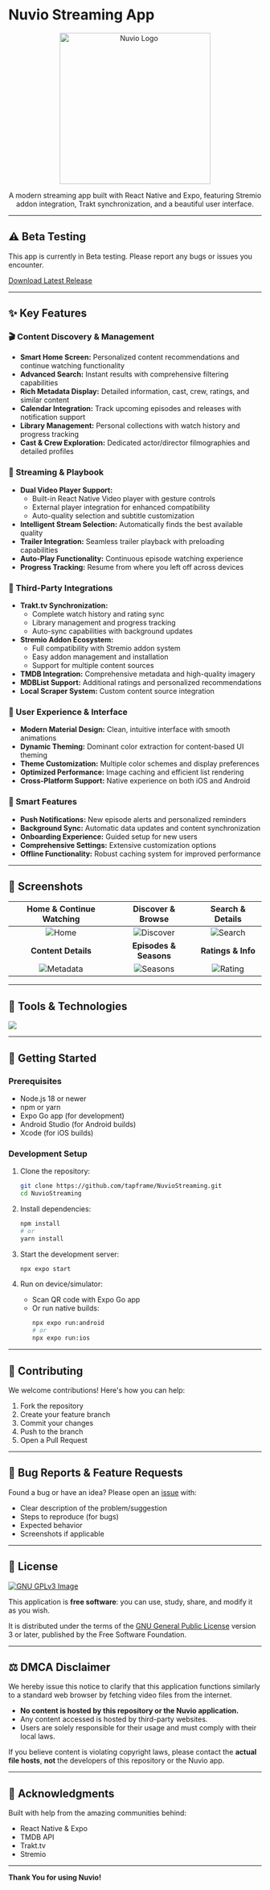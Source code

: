 #  Nuvio Streaming App

<p align="center">
  <img src="assets/titlelogo.png" alt="Nuvio Logo" width="300"/>
</p>

<p align="center">
  A modern streaming app built with React Native and Expo, featuring Stremio addon integration, Trakt synchronization, and a beautiful user interface.
</p>

---

## ⚠️ Beta Testing
This app is currently in Beta testing. Please report any bugs or issues you encounter.

[Download Latest Release](https://github.com/tapframe/NuvioStreaming/tags)

---

## ✨ Key Features 

### 🎬 Content Discovery & Management
- **Smart Home Screen:** Personalized content recommendations and continue watching functionality
- **Advanced Search:** Instant results with comprehensive filtering capabilities
- **Rich Metadata Display:** Detailed information, cast, crew, ratings, and similar content
- **Calendar Integration:** Track upcoming episodes and releases with notification support
- **Library Management:** Personal collections with watch history and progress tracking
- **Cast & Crew Exploration:** Dedicated actor/director filmographies and detailed profiles

### 🎥 Streaming & Playbook
- **Dual Video Player Support:** 
  - Built-in React Native Video player with gesture controls
  - External player integration for enhanced compatibility
  - Auto-quality selection and subtitle customization
- **Intelligent Stream Selection:** Automatically finds the best available quality
- **Trailer Integration:** Seamless trailer playback with preloading capabilities
- **Auto-Play Functionality:** Continuous episode watching experience
- **Progress Tracking:** Resume from where you left off across devices

### 🔗 Third-Party Integrations
- **Trakt.tv Synchronization:**
  - Complete watch history and rating sync
  - Library management and progress tracking
  - Auto-sync capabilities with background updates
- **Stremio Addon Ecosystem:**
  - Full compatibility with Stremio addon system
  - Easy addon management and installation
  - Support for multiple content sources
- **TMDB Integration:** Comprehensive metadata and high-quality imagery
- **MDBList Support:** Additional ratings and personalized recommendations
- **Local Scraper System:** Custom content source integration

### 🎨 User Experience & Interface
- **Modern Material Design:** Clean, intuitive interface with smooth animations
- **Dynamic Theming:** Dominant color extraction for content-based UI theming
- **Theme Customization:** Multiple color schemes and display preferences
- **Optimized Performance:** Image caching and efficient list rendering
- **Cross-Platform Support:** Native experience on both iOS and Android

### 🔔 Smart Features
- **Push Notifications:** New episode alerts and personalized reminders
- **Background Sync:** Automatic data updates and content synchronization
- **Onboarding Experience:** Guided setup for new users
- **Comprehensive Settings:** Extensive customization options
- **Offline Functionality:** Robust caching system for improved performance

---

## 📸 Screenshots

| Home & Continue Watching | Discover & Browse | Search & Details |
|:-----------------------:|:-----------------:|:----------------:|
| ![Home](src/assets/home.jpg) | ![Discover](src/assets/discover.jpg) | ![Search](src/assets/search.jpg) |
| **Content Details** | **Episodes & Seasons** | **Ratings & Info** |
| ![Metadata](src/assets/metadascreen.jpg) | ![Seasons](src/assets/seasonandepisode.jpg) | ![Rating](src/assets/ratingscreen.jpg) |

---

## 🧰 Tools & Technologies

<p align="left">
  <a href="https://skillicons.dev">
    <img src="https://skillicons.dev/icons?i=react,typescript,nodejs,expo,github,githubactions&theme=light&perline=6" />
  </a>
</p>

---

## 🚀 Getting Started

### Prerequisites
- Node.js 18 or newer
- npm or yarn
- Expo Go app (for development)
- Android Studio (for Android builds)
- Xcode (for iOS builds)

### Development Setup
1. Clone the repository:
   ```bash
   git clone https://github.com/tapframe/NuvioStreaming.git
   cd NuvioStreaming
   ```

2. Install dependencies:
   ```bash
   npm install
   # or
   yarn install
   ```

3. Start the development server:
   ```bash
   npx expo start
   ```

4. Run on device/simulator:
   - Scan QR code with Expo Go app
   - Or run native builds:
     ```bash
     npx expo run:android
     # or
     npx expo run:ios
     ```

---

## 🤝 Contributing

We welcome contributions! Here's how you can help:

1. Fork the repository
2. Create your feature branch 
3. Commit your changes 
4. Push to the branch 
5. Open a Pull Request

---

## 🐛 Bug Reports & Feature Requests

Found a bug or have an idea? Please open an [issue](https://github.com/tapframe/NuvioStreaming/issues) with:
- Clear description of the problem/suggestion
- Steps to reproduce (for bugs)
- Expected behavior
- Screenshots if applicable

---



## 📄 License

[![GNU GPLv3 Image](https://www.gnu.org/graphics/gplv3-127x51.png)](http://www.gnu.org/licenses/gpl-3.0.en.html)

This application is **free software**: you can use, study, share, and modify it as you wish.

It is distributed under the terms of the [GNU General Public License](https://www.gnu.org/licenses/gpl.html) version 3 or later, published by the Free Software Foundation.

---

## ⚖️ DMCA Disclaimer

We hereby issue this notice to clarify that this application functions similarly to a standard web browser by fetching video files from the internet.

- **No content is hosted by this repository or the Nuvio application.**
- Any content accessed is hosted by third-party websites.
- Users are solely responsible for their usage and must comply with their local laws.

If you believe content is violating copyright laws, please contact the **actual file hosts**, **not** the developers of this repository or the Nuvio app.

---

## 🙏 Acknowledgments

Built with help from the amazing communities behind:
- React Native & Expo
- TMDB API
- Trakt.tv
- Stremio

---

**Thank You for using Nuvio!**